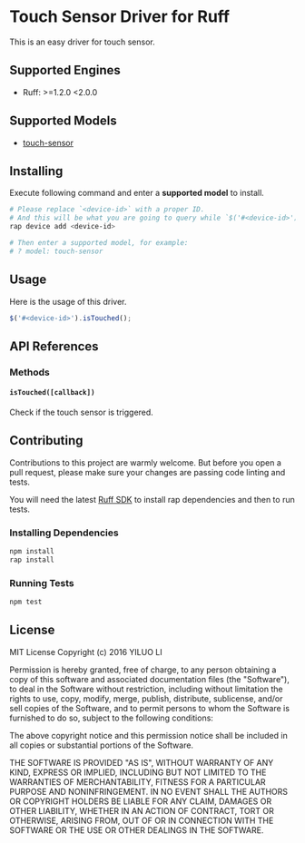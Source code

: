 # Touch Sensor Driver for Ruff

This is an easy driver for touch sensor.


## Supported Engines

* Ruff: >=1.2.0 <2.0.0

## Supported Models

- [touch-sensor](https://rap.ruff.io/raps/touch-sensor)

## Installing

Execute following command and enter a **supported model** to install.

```sh
# Please replace `<device-id>` with a proper ID.
# And this will be what you are going to query while `$('#<device-id>')`.
rap device add <device-id>

# Then enter a supported model, for example:
# ? model: touch-sensor
```

## Usage

Here is the usage of this driver.

```js
$('#<device-id>').isTouched();

```

## API References

### Methods

#### `isTouched([callback])`

Check if the touch sensor is triggered.


## Contributing

Contributions to this project are warmly welcome. But before you open a pull request, please make sure your changes are passing code linting and tests.

You will need the latest [Ruff SDK](https://ruff.io/) to install rap dependencies and then to run tests.

### Installing Dependencies

```sh
npm install
rap install
```

### Running Tests

```sh
npm test
```

## License

MIT License
Copyright (c) 2016 YILUO LI

Permission is hereby granted, free of charge, to any person obtaining a copy of this software and associated documentation files (the "Software"), to deal in the Software without restriction, including without limitation the rights to use, copy, modify, merge, publish, distribute, sublicense, and/or sell copies of the Software, and to permit persons to whom the Software is furnished to do so, subject to the following conditions:

The above copyright notice and this permission notice shall be included in all copies or substantial portions of the Software.

THE SOFTWARE IS PROVIDED "AS IS", WITHOUT WARRANTY OF ANY KIND, EXPRESS OR IMPLIED, INCLUDING BUT NOT LIMITED TO THE WARRANTIES OF MERCHANTABILITY, FITNESS FOR A PARTICULAR PURPOSE AND NONINFRINGEMENT. IN NO EVENT SHALL THE AUTHORS OR COPYRIGHT HOLDERS BE LIABLE FOR ANY CLAIM, DAMAGES OR OTHER LIABILITY, WHETHER IN AN ACTION OF CONTRACT, TORT OR OTHERWISE, ARISING FROM, OUT OF OR IN CONNECTION WITH THE SOFTWARE OR THE USE OR OTHER DEALINGS IN THE SOFTWARE.

